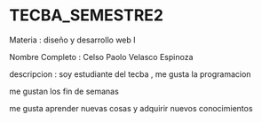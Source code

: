 # TECBA_SEMESTRE2
Materia : diseño y desarrollo web I

Nombre Completo : Celso Paolo Velasco Espinoza

descripcion : soy estudiante del tecba , me gusta la programacion

me gustan los fin de semanas

me gusta aprender nuevas cosas y adquirir nuevos conocimientos 
